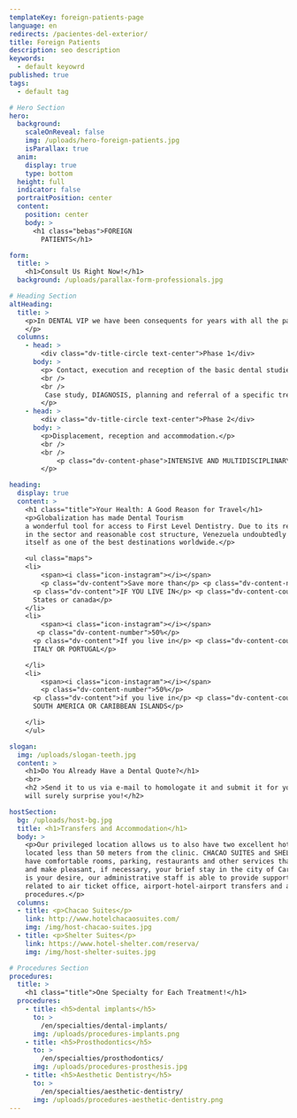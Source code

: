 ```yaml
---
templateKey: foreign-patients-page
language: en
redirects: /pacientes-del-exterior/
title: Foreign Patients
description: seo description
keywords:
  - default keyowrd
published: true
tags:
  - default tag

# Hero Section
hero:
  background:
    scaleOnReveal: false
    img: /uploads/hero-foreign-patients.jpg
    isParallax: true
  anim:
    display: true
    type: bottom
  height: full
  indicator: false
  portraitPosition: center
  content:
    position: center
    body: >
      <h1 class="bebas">FOREIGN
        PATIENTS</h1>

form:
  title: >
    <h1>Consult Us Right Now!</h1>
  background: /uploads/parallax-form-professionals.jpg

# Heading Section
altHeading:
  title: >
    <p>In DENTAL VIP we have been consequents for years with all the patients who visit us from anywhere in Venezuela and the world. Our team understands, appreciates, thanks and honors the great effort of all those people who travel great distances in search of Specialized Dental Care by offering them a special protocol of care <em>(widely known in the USA as "Dental Extreme Makeover")</em> that contemplates two phases:
    </p>
  columns:
    - head: >
        <div class="dv-title-circle text-center">Phase 1</div>
      body: >
        <p> Contact, execution and reception of the basic dental studies and relevant diagnostic evaluations.
        <br />
        <br />
         Case study, DIAGNOSIS, planning and referral of a specific treatment proposal; including of course, an estimate of professional fees or dental quote.
        </p>
    - head: >
        <div class="dv-title-circle text-center">Phase 2</div>
      body: >
        <p>Displacement, reception and accommodation.</p>
        <br />
        <br />
            <p class="dv-content-phase">INTENSIVE AND MULTIDISCIPLINARY DENTAL TREATMENT to be able to cover in record time <em>(1 or 2 weeks)</em> all the oral requirements previously established.
        </p>

heading:
  display: true
  content: >
    <h1 class="title">Your Health: A Good Reason for Travel</h1>
    <p>Globalization has made Dental Tourism
    a wonderful tool for access to First Level Dentistry. Due to its recognized trajectory
    in the sector and reasonable cost structure, Venezuela undoubtedly consolidates
    itself as one of the best destinations worldwide.</p>

    <ul class="maps">
    <li>
        <span><i class="icon-instagram"></i></span>
        <p class="dv-content">Save more than</p> <p class="dv-content-number">70%</p>
      <p class="dv-content">IF YOU LIVE IN</p> <p class="dv-content-country">United
      States or canada</p>
    </li>
    <li>
        <span><i class="icon-instagram"></i></span>
       <p class="dv-content-number">50%</p>
      <p class="dv-content">If you live in</p> <p class="dv-content-country">SPAIN,
      ITALY OR PORTUGAL</p>

    </li>
    <li>
        <span><i class="icon-instagram"></i></span>
        <p class="dv-content-number">50%</p>
      <p class="dv-content">if you live in</p> <p class="dv-content-country">CENTRAL,
      SOUTH AMERICA OR CARIBBEAN ISLANDS</p>

    </li>
    </ul>

slogan:
  img: /uploads/slogan-teeth.jpg
  content: >
    <h1>Do You Already Have a Dental Quote?</h1>
    <br>
    <h2 >Send it to us via e-mail to homologate it and submit it for your consideration.  We
    will surely surprise you!</h2>  

hostSection:
  bg: /uploads/host-bg.jpg
  title: <h1>Transfers and Accommodation</h1>
  body: >
    <p>Our privileged location allows us to also have two excellent hotel infrastructures
    located less than 50 meters from the clinic. CHACAO SUITES and SHELTER SUITES
    have comfortable rooms, parking, restaurants and other services that will facilitate
    and make pleasant, if necessary, your brief stay in the city of Caracas. If it
    is your desire, our administrative staff is able to provide support in everything
    related to air ticket office, airport-hotel-airport transfers and accommodation
    procedures.</p>
  columns:
  - title: <p>Chacao Suites</p>
    link: http://www.hotelchacaosuites.com/
    img: /img/host-chacao-suites.jpg
  - title: <p>Shelter Suites</p>
    link: https://www.hotel-shelter.com/reserva/
    img: /img/host-shelter-suites.jpg

# Procedures Section
procedures:
  title: >
    <h1 class="title">One Specialty for Each Treatment!</h1>
  procedures:
    - title: <h5>dental implants</h5>
      to: >
        /en/specialties/dental-implants/
      img: /uploads/procedures-implants.png
    - title: <h5>Prosthodontics</h5>
      to: >
        /en/specialties/prosthodontics/
      img: /uploads/procedures-prosthesis.jpg
    - title: <h5>Aesthetic Dentistry</h5>
      to: >
        /en/specialties/aesthetic-dentistry/
      img: /uploads/procedures-aesthetic-dentistry.png
---
```


